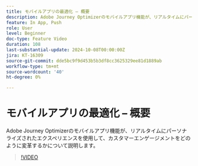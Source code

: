 ```yaml
---
title: モバイルアプリの最適化 – 概要
description: Adobe Journey Optimizerのモバイルアプリ機能が、リアルタイムにパーソナライズされたエクスペリエンスを使用して、カスタマーエンゲージメントをどのように変革するかについて説明します。
feature: In App, Push
role: User
level: Beginner
doc-type: Feature Video
duration: 108
last-substantial-update: 2024-10-08T00:00:00Z
jira: KT-16309
source-git-commit: dde5bc9f9d453b5b3df8cc3625329ee81d1889ab
workflow-type: tm+mt
source-wordcount: '40'
ht-degree: 0%

---
```



# モバイルアプリの最適化 – 概要

Adobe Journey Optimizerのモバイルアプリ機能が、リアルタイムにパーソナライズされたエクスペリエンスを使用して、カスタマーエンゲージメントをどのように変革するかについて説明します。

>[!VIDEO](https://video.tv.adobe.com/v/3432681/?learn=on)
